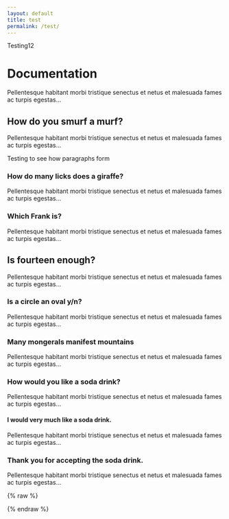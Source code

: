 ```yaml
---
layout: default
title: test
permalink: /test/
---
```


Testing12

# Documentation

<div markdown="1">

  <p>Pellentesque habitant morbi tristique senectus et netus et malesuada fames ac turpis egestas...</p>  

  <div class="all-questions">
    
<h2>How do you smurf a murf?</h2>
    
Pellentesque habitant morbi tristique senectus et netus et malesuada fames ac turpis egestas... 

Testing to see how paragraphs form
    
<h3>How do many licks does a giraffe?</h3>

Pellentesque habitant morbi tristique senectus et netus et malesuada fames ac turpis egestas...
    
<h3>Which Frank is?</h3>

Pellentesque habitant morbi tristique senectus et netus et malesuada fames ac turpis egestas...
    
<h2>Is fourteen enough?</h2>

Pellentesque habitant morbi tristique senectus et netus et malesuada fames ac turpis egestas... 
    
<h3>Is a circle an oval y/n?</h3>

Pellentesque habitant morbi tristique senectus et netus et malesuada fames ac turpis egestas...
    
<h3>Many mongerals manifest mountains</h3>

Pellentesque habitant morbi tristique senectus et netus et malesuada fames ac turpis egestas...  
    
<h3>How would you like a soda drink?</h3>

Pellentesque habitant morbi tristique senectus et netus et malesuada fames ac turpis egestas... 
    
<h4>I would very much like a soda drink.</h4>

Pellentesque habitant morbi tristique senectus et netus et malesuada fames ac turpis egestas...  
    
<h3>Thank you for accepting the soda drink.</h3>

Pellentesque habitant morbi tristique senectus et netus et malesuada fames ac turpis egestas...

  </div>
</div>

{% raw %}

<script src="https://code.jquery.com/jquery-3.6.0.min.js"></script>
<script>
var ToC =
  "<nav role='navigation' class='table-of-contents'>" +
    "<h2>On this page:</h2>" +
    "<ol>";

var newLine, el, title, link, currentH2Id = null, currentH3Id = null;

// Loop through h2, h3, and h4 elements
$("h2, h3, h4").each(function(index) {
  el = $(this);
  title = el.text();

  // Check if the element has an id, if not, assign a unique id based on the index
  if (!el.attr("id")) {
    var newId = "section-" + index;
    el.attr("id", newId);
  }

  link = "#" + el.attr("id");

  // Handle h2 elements
  if (el.is("h2")) {
    // Close previous lists if necessary
    if (currentH3Id !== null) {
      ToC += "</li></ol>"; // Close h3
      currentH3Id = null;
    }
    if (currentH2Id !== null) {
      ToC += "</li>"; // Close h2
    }

    // Create a new list item for the h2
    newLine =
      "<li>" +
        "<a href='" + link + "'>" +
          title +
        "</a>" +
        "<ol>"; // Start a new nested list for h3s
    currentH2Id = el.attr("id");
  }

  // Handle h3 elements
  if (el.is("h3")) {
    // Close previous h3 list if necessary
    if (currentH3Id !== null) {
      ToC += "</li>"; // Close h3 but leave the ol open for new h4s
    }

    // Create a new list item for the h3
    newLine =
      "<li>" +
        "<a href='" + link + "'>" +
          title +
        "</a>";
    currentH3Id = el.attr("id");
  }

  // Handle h4 elements
  if (el.is("h4")) {
    // Create a nested list item for the h4 under the last h3
    newLine =
      "<ol><li>" +
        "<a href='" + link + "'>" +
          title +
        "</a>" +
      "</li></ol>";
  }

  ToC += newLine;
});

// Close any remaining open lists
if (currentH3Id !== null) {
  ToC += "</li></ol>"; // Close h3 list
}
if (currentH2Id !== null) {
  ToC += "</li>"; // Close h2 list
}

ToC +=
   "</ol>" +
  "</nav>";

$(".all-questions").prepend(ToC);
</script>

{% endraw %}

</article>
